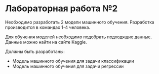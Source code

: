 # Лабораторная работа №2

Необходимо разработать 2 модели машинного обучения. Разработка производится в командах 1-4 человека.

Для обучения моделей необходимо подобрать подходящие данные. Данные можно найти на сайте Kaggle.

Должны быть разработаны:
- Модель машинного обучения для задачи классификации
- Модель машинного обучения для задачи регрессии
